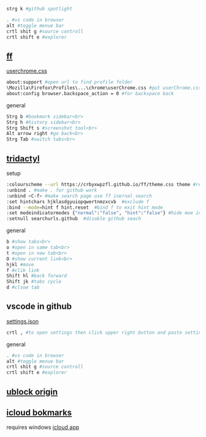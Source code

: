 ```sh
strg k #github spotlight
```

```sh
. #vs code in browser
alt #toggle menue bar
crtl shit g #source controll
crtl shift e #explorer
```

## [ff](https://www.mozilla.org/en-US/firefox/new/)
[userchrome.css](https://github.com/crbyxwpzfl/ff/blob/main/userChrome.css)
```sh
about:support #open url to find profile folder
\Mozilla\Firefox\Profiles\...\chrome\userChrome.css #put userChrome.css here
about:config browser.backspace_action = 0 #for backspace back
```
general
```sh
Strg b #bookmark sidebar<br>
Strg h #history sidebar<br>
Strg Shift s #screenshot tool<br>
Alt arrow right #go back<br>
Strg Tab #switch tabs<br>
```

## [tridactyl](https://github.com/tridactyl/tridactyl)
setup
```sh
:colourscheme --url https://crbyxwpzfl.github.io/ff/theme.css theme #remeber to host githubpages from master baranch before in repo settings
:unbind . #make . for github work
:unbind <C-f> #make search page use ff inernal search
:set hintchars hjklasdgyuiopqwertnmzxcvb  #exclude f
:bind --mode=hint f hint.reset  #bind f to exit hint mode
:set modeindicatormodes {"normal":"false", "hint":"false"} #hide moe indicator
:setnull searchurls.github  #disable github seach
```
general
```sh
b #show tabs<br>
o #open in same tab<br>
t #open in new tab<br>
O #show current link<br>
hjkl #move
f #clik link
Shift hl #back forward
Shift jk #tabs cycle
d #clsoe tab
```

## vscode in github
[settings.json](https://github.com/crbyxwpzfl/ff/blob/main/settings.json)
```sh
crtl , #to open settings then click upper right button and paste settings.json
```
general
```sh
. #vs code in browser
alt #toggle menue bar
crtl shit g #source controll
crtl shift e #explorer
```

## [ublock origin](https://github.com/gorhill/uBlock)

## [icloud bokmarks](https://addons.mozilla.org/en-US/firefox/addon/icloud-bookmarks)
requires windows [icloud app](https://www.microsoft.com/store/apps/9PKTQ5699M62)


